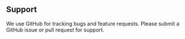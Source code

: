 
## Support

We use GitHub for tracking bugs and feature requests. Please submit a GitHub issue or pull request for support.